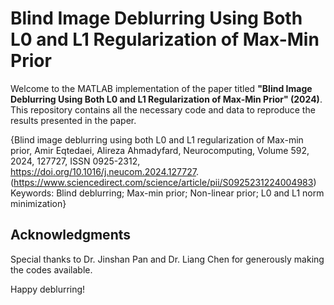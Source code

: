 # Blind Image Deblurring Using Both L0 and L1 Regularization of Max-Min Prior

Welcome to the MATLAB implementation of the paper titled **"Blind Image Deblurring Using Both L0 and L1 Regularization of Max-Min Prior" (2024)**. This repository contains all the necessary code and data to reproduce the results presented in the paper.

{Blind image deblurring using both L0 and L1 regularization of Max-min prior,
Amir Eqtedaei, Alireza Ahmadyfard,
Neurocomputing,
Volume 592,
2024,
127727,
ISSN 0925-2312,
https://doi.org/10.1016/j.neucom.2024.127727.
(https://www.sciencedirect.com/science/article/pii/S0925231224004983)
Keywords: Blind deblurring; Max-min prior; Non-linear prior; L0 and L1 norm minimization}


## Acknowledgments
Special thanks to Dr. Jinshan Pan and Dr. Liang Chen for generously making the codes available.


Happy deblurring!
